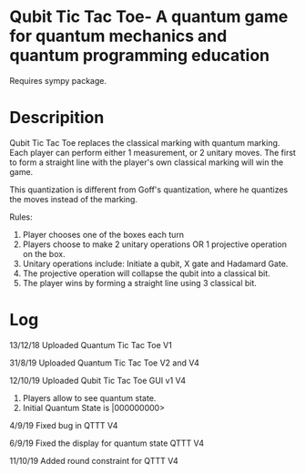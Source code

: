 # Qubit Tic Tac Toe- A quantum game for quantum mechanics and quantum programming education
Requires sympy package. 

# Descripition
Qubit Tic Tac Toe replaces the classical marking with quantum marking. Each player can perform either 1 measurement, or 2 unitary moves. The first to form a straight line with the player's own classical marking will win the game.

This quantization is different from Goff's quantization, where he quantizes the moves instead of the marking.

Rules: 
1. Player chooses one of the boxes each turn 
2. Players choose to make 2 unitary operations OR 1 projective operation on the box.
3. Unitary operations include: Initiate a qubit, X gate and Hadamard Gate.
4. The projective operation will collapse the qubit into a classical bit.
5. The player wins by forming a straight line using 3 classical bit. 



# Log
13/12/18 Uploaded Quantum Tic Tac Toe V1 

31/8/19 Uploaded Quantum Tic Tac Toe V2 and V4

12/10/19 Uploaded Qubit Tic Tac Toe GUI v1
V4 
1. Players allow to see quantum state.
2. Initial Quantum State is |000000000> 

4/9/19 Fixed bug in QTTT V4

6/9/19 Fixed the display for quantum state QTTT V4

11/10/19 Added round constraint for QTTT V4
